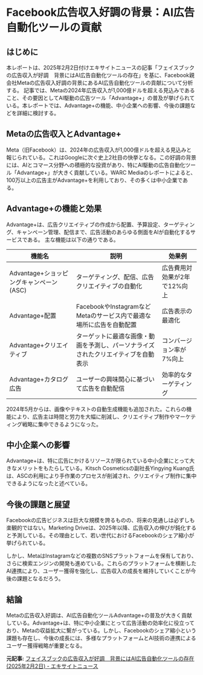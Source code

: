 # Facebook広告収入好調の背景：AI広告自動化ツールの貢献

## はじめに

本レポートは、2025年2月2日付けエキサイトニュースの記事「フェイスブックの広告収入が好調　背景にはAI広告自動化ツールの存在」を基に、Facebook親会社Metaの広告収入好調の背景にあるAI広告自動化ツールの貢献について分析する。  記事では、Metaの2024年広告収入が1,000億ドルを超える見込みであること、その要因としてAI駆動の広告ツール「Advantage+」の普及が挙げられている。本レポートでは、Advantage+の機能、中小企業への影響、今後の課題などを詳細に検討する。


## Metaの広告収入とAdvantage+

Meta（旧Facebook）は、2024年の広告収入が1,000億ドルを超える見込みと報じられている。これはGoogleに次ぐ史上2社目の快挙となる。この好調の背景には、AIとコマース分野への積極的な投資があり、特にAI駆動の広告自動化ツール「Advantage+」が大きく貢献している。WARC Mediaのレポートによると、100万以上の広告主がAdvantage+を利用しており、その多くは中小企業である。


## Advantage+の機能と効果

Advantage+は、広告クリエイティブの作成から配置、予算設定、ターゲティング、キャンペーン管理、配信まで、広告活動のあらゆる側面をAIが自動化するサービスである。  主な機能は以下の通りである。

| 機能名                     | 説明                                                                     | 効果例                                                              |
|------------------------------|--------------------------------------------------------------------------|-------------------------------------------------------------------|
| Advantage+ショッピングキャンペーン (ASC) | ターゲティング、配信、広告クリエイティブの自動化                     | 広告費用対効果が2年で12%向上                                         |
| Advantage+配置               | FacebookやInstagramなどMetaのサービス内で最適な場所に広告を自動配置       | 広告表示の最適化                                                    |
| Advantage+クリエイティブ       | ターゲットに最適な画像・動画を予測し、パーソナライズされたクリエイティブを自動表示 | コンバージョン率が7%向上                                           |
| Advantage+カタログ広告       | ユーザーの興味関心に基づいて広告を自動配信                             | 効率的なターゲティング                                             |


2024年5月からは、画像やテキストの自動生成機能も追加された。これらの機能により、広告主は時間と労力を大幅に削減し、クリエイティブ制作やマーケティング戦略に集中できるようになった。


## 中小企業への影響

Advantage+は、特に広告にかけるリソースが限られている中小企業にとって大きなメリットをもたらしている。Kitsch Cosmeticsの副社長Yingying Kuang氏は、ASCの利用により手作業のプロセスが削減され、クリエイティブ制作に集中できるようになったと述べている。


## 今後の課題と展望

Facebookの広告ビジネスは巨大な規模を誇るものの、将来の見通しは必ずしも楽観的ではない。Marketing Driveは、2025年以降、広告収入の伸びが鈍化すると予測している。その理由として、若い世代におけるFacebookのシェア縮小が挙げられている。

しかし、MetaはInstagramなどの複数のSNSプラットフォームを保有しており、さらに検索エンジンの開発も進めている。これらのプラットフォームを横断したAI連携により、ユーザー獲得を強化し、広告収入の成長を維持していくことが今後の課題となるだろう。


## 結論

Metaの広告収入好調は、AI広告自動化ツールAdvantage+の普及が大きく貢献している。Advantage+は、特に中小企業にとって広告活動の効率化に役立っており、Metaの収益拡大に繋がっている。しかし、Facebookのシェア縮小という課題も存在し、今後の成長には、多様なプラットフォームとAI技術の連携によるユーザー獲得戦略が重要となる。


**元記事:** [フェイスブックの広告収入が好調　背景にはAI広告自動化ツールの存在 (2025年2月2日) - エキサイトニュース](https://www.excite.co.jp/news/article/AMP_447917/)